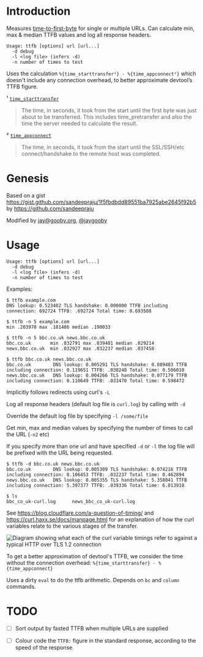 # Introduction

Measures [time-to-first-byte](https://en.wikipedia.org/wiki/Time_to_first_byte) for single or multiple URLs. Can calculate min, max & median TTFB values and log all response headers.

```
Usage: ttfb [options] url [url...]
  -d debug
  -l <log file> (infers -d)
  -n number of times to test
```

Uses the calculation `%{time_starttransfer¹} - %{time_appconnect²}` which doesn't include any connection overhead, to better approximate devtool’s TTFB figure.

¹ [`time_starttransfer`](https://github.com/curl/curl/blob/e431daf013ea04cb1a988a2009d820224ef5fb79/docs/cmdline-opts/write-out.d#L141-L144)
> The time, in seconds, it took from the start until the first byte was just about to be transferred. This includes time_pretransfer and also the time the server needed to calculate the result.</blockquote>

² [`time_appconnect`](https://github.com/curl/curl/blob/e431daf013ea04cb1a988a2009d820224ef5fb79/docs/cmdline-opts/write-out.d#L118-L120)
>The time, in seconds, it took from the start until the SSL/SSH/etc
connect/handshake to the remote host was completed.

# Genesis
Based on a gist https://gist.github.com/sandeepraju/1f5fbdbdd89551ba7925abe2645f92b5
by https://github.com/sandeepraju

Modified by jay@gooby.org, [@jaygooby](https://twitter.com/jaygooby)

# Usage

```
Usage: ttfb [options] url [url...]
  -d debug
  -l <log file> (infers -d)
  -n number of times to test
```

Examples:

```
$ ttfb example.com
DNS lookup: 0.523402 TLS handshake: 0.000000 TTFB including connection: 692724 TTFB: .692724 Total time: 0.693508
```

```
$ ttfb -n 5 example.com
min .203970 max .181486 median .190033
```

```
$ ttfb -n 5 bbc.co.uk news.bbc.co.uk
bbc.co.uk       min .032791 max .039401 median .029214
news.bbc.co.uk  min .032927 max .032237 median .037458
```

```
$ ttfb bbc.co.uk news.bbc.co.uk
bbc.co.uk        DNS lookup: 0.005291 TLS handshake: 0.089403 TTFB including connection: 0.119651 TTFB: .030248 Total time: 0.506010
news.bbc.co.uk   DNS lookup: 0.004266 TLS handshake: 0.077179 TTFB including connection: 0.110649 TTFB: .033470 Total time: 0.598472
```

Implicitly follows redirects using curl's `-L`

Log all response headers (default log file is `curl.log`) by calling with `-d`

Override the default log file by specifying `-l /some/file`

Get min, max and median values by specifying the number of times to call
the URL (`-n2` etc)

If you specify more than one url and have specified `-d` or `-l` the log file
will be prefixed with the URL being requested.

```
$ ttfb -d bbc.co.uk news.bbc.co.uk
bbc.co.uk        DNS lookup: 0.005309 TLS handshake: 0.074216 TTFB including connection: 0.106453 TTFB: .032237 Total time: 0.462894
news.bbc.co.uk   DNS lookup: 0.005355 TLS handshake: 5.358041 TTFB including connection: 5.397377 TTFB: .039336 Total time: 6.013918

$ ls
bbc_co_uk-curl.log      news_bbc_co_uk-curl.log
```

See https://blog.cloudflare.com/a-question-of-timing/
and https://curl.haxx.se/docs/manpage.html for an explanation
of how the curl variables relate to the various stages of
the transfer.

![Diagram showing what each of the curl variable timings refer to against a typical HTTP over TLS 1.2 connection](https://blog.cloudflare.com/content/images/2018/10/Screen-Shot-2018-10-16-at-14.51.29-1.png)

To get a better approximation of devtool's TTFB, we consider
the time without the connection overhead:
`%{time_starttransfer} - %{time_appconnect}`

Uses a dirty `eval` to do the ttfb arithmetic. Depends
on `bc` and `column` commands.

# TODO

  * [ ] Sort output by fasted TTFB when multiple URLs are supplied

  * [ ] Colour code the `TTFB:` figure in the standard response, according to the speed of the response.
